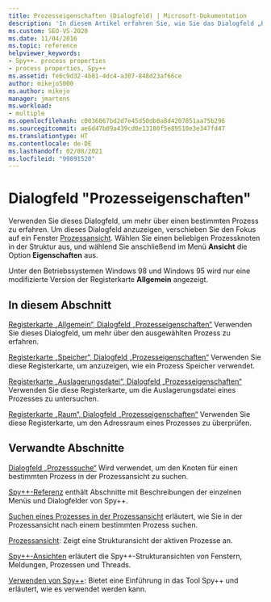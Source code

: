 ```yaml
---
title: Prozesseigenschaften (Dialogfeld) | Microsoft-Dokumentation
description: 'In diesem Artikel erfahren Sie, wie Sie das Dialogfeld „Prozesseigenschaften“ verwenden, um mehr über einen Prozess zu erfahren, den Sie in der Ansicht „Prozesse“ auswählen. Das Dialogfeld umfasst vier Registerkarten: „Allgemein“, „Arbeitsspeicher“, „Auslagerungsdatei“ und „Speicherplatz“.'
ms.custom: SEO-VS-2020
ms.date: 11/04/2016
ms.topic: reference
helpviewer_keywords:
- Spy++. process properties
- process properties, Spy++
ms.assetid: fe6c9d32-4b81-4dc4-a307-848d23af66ce
author: mikejo5000
ms.author: mikejo
manager: jmartens
ms.workload:
- multiple
ms.openlocfilehash: c0036067bd2d7e45d50db0a8d4207851aa75b296
ms.sourcegitcommit: ae6d47b09a439cd0e13180f5e89510e3e347fd47
ms.translationtype: HT
ms.contentlocale: de-DE
ms.lasthandoff: 02/08/2021
ms.locfileid: "99891520"
---
```

# <a name="process-properties-dialog-box"></a>Dialogfeld "Prozesseigenschaften"
Verwenden Sie dieses Dialogfeld, um mehr über einen bestimmten Prozess zu erfahren. Um dieses Dialogfeld anzuzeigen, verschieben Sie den Fokus auf ein Fenster [Prozessansicht](../debugger/processes-view.md). Wählen Sie einen beliebigen Prozessknoten in der Struktur aus, und wählend Sie anschließend im Menü **Ansicht** die Option **Eigenschaften** aus.

 Unter den Betriebssystemen Windows 98 und Windows 95 wird nur eine modifizierte Version der Registerkarte **Allgemein** angezeigt.

## <a name="in-this-section"></a>In diesem Abschnitt
 [Registerkarte „Allgemein“, Dialogfeld „Prozesseigenschaften“](../debugger/general-tab-thread-properties-dialog-box.md) Verwenden Sie dieses Dialogfeld, um mehr über den ausgewählten Prozess zu erfahren.

 [Registerkarte „Speicher“, Dialogfeld „Prozesseigenschaften“](../debugger/memory-tab-process-properties-dialog-box.md) Verwenden Sie diese Registerkarte, um anzuzeigen, wie ein Prozess Speicher verwendet.

 [Registerkarte „Auslagerungsdatei“, Dialogfeld „Prozesseigenschaften“](../debugger/page-file-tab-process-properties-dialog-box.md) Verwenden Sie diese Registerkarte, um die Auslagerungsdatei eines Prozesses zu untersuchen.

 [Registerkarte „Raum“, Dialogfeld „Prozesseigenschaften“](../debugger/space-tab-process-properties-dialog-box.md) Verwenden Sie diese Registerkarte, um den Adressraum eines Prozesses zu überprüfen.

## <a name="related-sections"></a>Verwandte Abschnitte
 [Dialogfeld „Prozesssuche“](../debugger/process-search-dialog-box.md) Wird verwendet, um den Knoten für einen bestimmten Prozess in der Prozessansicht zu suchen.

 [Spy++-Referenz](../debugger/spy-increment-reference.md) enthält Abschnitte mit Beschreibungen der einzelnen Menüs und Dialogfelder von Spy++.

 [Suchen eines Prozesses in der Prozessansicht](../debugger/how-to-search-for-a-process-in-processes-view.md) erläutert, wie Sie in der Prozessansicht nach einem bestimmten Prozess suchen.

 [Prozessansicht](../debugger/processes-view.md): Zeigt eine Strukturansicht der aktiven Prozesse an.

 [Spy++-Ansichten](../debugger/spy-increment-views.md) erläutert die Spy++-Strukturansichten von Fenstern, Meldungen, Prozessen und Threads.

 [Verwenden von Spy++](../debugger/using-spy-increment.md): Bietet eine Einführung in das Tool Spy++ und erläutert, wie es verwendet werden kann.